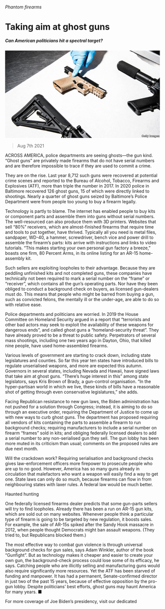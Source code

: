 ###### Phantom firearms

# Taking aim at ghost guns 

##### Can American politicians hit a spectral target? 

![image](images/20210807_USP005_0.jpg) 

> Aug 7th 2021 

ACROSS AMERICA, police departments are seeing ghosts—the gun kind. “Ghost guns” are privately made firearms that do not have serial numbers and are therefore impossible to trace if they are used to commit a crime.

They are on the rise. Last year 8,712 such guns were recovered at potential crime scenes and reported to the Bureau of Alcohol, Tobacco, Firearms and Explosives (ATF), more than triple the number in 2017. In 2020 police in Baltimore recovered 126 ghost guns, 15 of which were directly linked to shootings. Nearly a quarter of ghost guns seized by Baltimore’s Police Department were from people too young to buy a firearm legally.


Technology is partly to blame. The internet has enabled people to buy kits or component parts and assemble them into guns without serial numbers. The well-resourced can also produce them with 3D printers. Websites that sell “80%” receivers, which are almost-finished firearms that require time and tools to put together, have thrived. Typically all you need is metal files, sandpaper, WD-40, a hammer, screwdriver, bench vice and power drill to assemble the firearm’s parts: kits arrive with instructions and links to video tutorials. “This makes starting your own personal gun factory a breeze,” boasts one firm, 80 Percent Arms, in its online listing for an AR-15 home-assembly kit.

Such sellers are exploiting loopholes to their advantage. Because they are peddling unfinished kits and not completed guns, these companies have technically not been required to mark a serial number on the “frame” or “receiver”, which contains all the gun’s operating parts. Nor have they been obliged to conduct a background check on buyers, as licensed gun-dealers must do. This means that people who might be barred from buying a gun, such as convicted felons, the mentally ill or the under-age, are able to do so with relative ease.

Police departments and politicians are worried. In 2019 the House Committee on Homeland Security argued in a report that “terrorists and other bad actors may seek to exploit the availability of these weapons for dangerous ends”, and called ghost guns a “homeland-security threat”. They have already proved to be a threat to public safety. Perpetrators of several mass shootings, including one two years ago in Dayton, Ohio, that killed nine people, have used home-assembled firearms.

Various levels of government are starting to crack down, including state legislatures and counties. So far this year ten states have introduced bills to regulate unserialised weapons, and more are expected this autumn. Governors in several states, including Nevada and Hawaii, have signed laws that take aim at ghost guns. “There’s huge interest in this” among state legislators, says Kris Brown of Brady, a gun-control organisation. “In the hyper-partisan world in which we live, these kinds of bills have a reasonable shot of getting through even conservative legislatures,” she adds.

Facing Republican resistance to new gun laws, the Biden administration has not pushed for a solution through Congress; instead, it is aiming to do so through an executive order, requiring the Department of Justice to come up with new ways to curb ghost guns. The department has proposed requiring all vendors of kits containing the parts to assemble a firearm to run background checks; requiring manufacturers to include a serial number on firearm “frames” sold in kits; and obliging federally licensed dealers to add a serial number to any non-serialised gun they sell. The gun lobby has been more muted in its criticism than usual; comments on the proposed rules are due next month.

Will the crackdown work? Requiring serialisation and background checks gives law-enforcement officers more firepower to prosecute people who are up to no good. However, America has so many guns already in circulation that malefactors who want a weapon will easily find a way to get one. State laws can only do so much, because firearms can flow in from neighbouring states with laxer rules. A federal law would be much better.

Haunted hunting

One federally licensed firearms dealer predicts that some gun-parts sellers will try to find loopholes. Already there has been a run on AR-15 gun kits, which are sold out on many websites. Whenever people think a particular type of firearm is going to be targeted by new regulation, it boosts sales. For example, the sale of AR-15s spiked after the Sandy Hook massacre in 2012, when people thought Democrats might ban assault weapons. (They tried to, but Republicans blocked them.)

The most effective way to combat gun violence is through universal background checks for gun sales, says Adam Winkler, author of the book “Gunfight”. But as technology makes it cheaper and easier to create your own gun, the background-check process could lose some of its efficacy, he says. Catching people who are illicitly selling and manufacturing guns would also require significantly more resources. Yet the ATF has been starved of funding and manpower. It has had a permanent, Senate-confirmed director in just two of the past 15 years, because of effective opposition by the pro-gun lobby. Despite politicians’ best efforts, ghost guns may haunt America for many years. ■

For more coverage of Joe Biden’s presidency, visit our dedicated 

